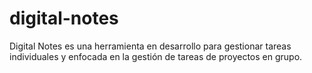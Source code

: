 # digital-notes
Digital Notes es una herramienta en desarrollo para gestionar tareas individuales y enfocada en la gestión de tareas de proyectos en grupo.
